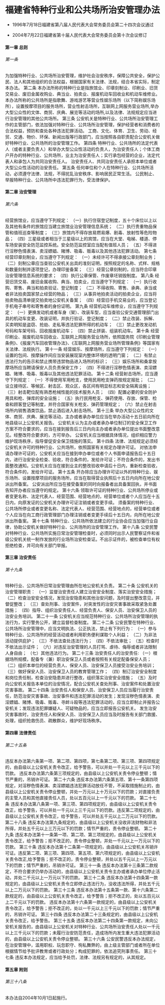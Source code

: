 # 福建省特种行业和公共场所治安管理办法

- 1996年7月18日福建省第八届人民代表大会常务委员会第二十四次会议通过

- 2004年7月22日福建省第十届人民代表大会常务委员会第十次会议修订

<!-- INFO END -->

#### 第一章 总则

###### 第一条

为加强特种行业、公共场所治安管理，维护社会治安秩序，保障公共安全，保护公民、法人和其他组织的合法权益，根据国家有关法律、法规，结合本省实际，制定本办法。 第二条 本办法所称的特种行业是指旅馆业、印章刻制业、印刷业、旧货交易业、废旧金属收购业、典当业、拍卖业、报废机动车回收业和机动车维修业。 本办法所称的公共场所是指歌舞、游戏游艺等营业性娱乐场所（以下简称娱乐场所），设置按摩项目的服务场所，营业性射击场所，互联网上网服务营业场所,举办大型公众性的文体、商贸、庆典、展览等活动的场所,以及法律、法规规定应当进行治安管理的其他公共场所。 第三条 公安机关是特种行业、公共场所治安管理工作的主管部门，依法加强对特种行业、公共场所治安管理，保护经营者和消费者的合法权益，预防和查处各种违法犯罪活动。 工商、文化、体育、卫生、劳动、经贸、交通、物价、环保、新闻出版等行政部门，应当按照各自职责配合公安机关做好特种行业、公共场所的治安管理工作。 第四条 特种行业、公共场所的法定代表人（或者主要负责人）和举办大型公众性活动的负责人，为治安责任人；个体工商户开办的特种行业、公共场所，业主为治安责任人；实行承包经营的企业，法定代表人和承包人为共同治安责任人。 治安责任人、共同治安责任人承担本单位或者大型公众性活动的治安责任。 第五条 任何单位和个人在特种行业、公共场所活动，必须遵守法律、法规，不得扰乱治安秩序、影响居民正常生活。 公民制止、举报特种行业、公共场所中违法犯罪行为，受法律保护。

#### 第二章 治安管理

###### 第六条

经营旅馆业，应当遵守下列规定： （一）执行住宿登记制度，五十个床位以上以及其他有条件的旅馆应当建立旅馆业治安管理信息系统； （二）执行贵重物品保管和值班巡查等制度； （三）旅馆内不得存放易燃易爆、剧毒、放射性等危险物品； （四）三星级或者相当于三星级以上的宾馆，应当在大堂、电梯、楼道、停车场安装安全防范监控系统。安全防范监控室应当配有值班人员； （五）不得进行淫秽色情表演、卖淫嫖娼、赌博、吸毒、贩毒以及其他违法犯罪活动。 第七条 经营印章刻制业，应当遵守下列规定： （一）未经许可不得承接公章刻制业务； （二）刻制公章应当查验公安机关出具的准刻证明，按照规定的名称、式样、规格和数量刻制并逐项登记，办理印鉴备案； （三）经营公章刻制的，应当符合印章治安管理信息系统的要求； （四）执行公章保管、作废章坯销毁制度。 第八条 经营旧货交易、废旧金属收购、典当、拍卖业，应当遵守下列规定： （一）执行收购、寄售、典当和拍卖验证、登记制度； （二）不得收购、寄售、承典、承当或者非法拍卖国家禁止经营的物品； （三）从事异地拍卖活动的拍卖企业，应当将拍卖物品清单提交拍卖地公安机关备案； （四）经营旧手机交易业的，应当登记手机电子串号和寄售者的身份证明。 第九条 经营机动车维修业，应当遵守下列规定： （一）更换发动机或者车身（架）、改装车型，应当查验公安交通管理部门出具的机动车变更、改装证明，并执行验证、登记制度； （二）禁止改装、拆解、买卖明知是盗窃、抢劫、走私等违法犯罪所得的机动车； （三）禁止更改发动机号码和车架号码、回收报废机动车； （四）禁止拼装、组装机动车。 第十条 经营印刷业、报废机动车回收业、互联网上网服务营业场所，依照国务院《印刷业管理条例》、《报废汽车回收管理办法》、《互联网上网服务营业场所管理条例》等国家有关法律、法规执行。 第十一条 经营娱乐、按摩场所，应当遵守下列规定： （一）设置的包间、按摩操作间应当安装展现室内整体环境的透明门窗； （二）有禁止违法行为的告示和禁止携带违禁物品进入场所的标识； （三）娱乐场所和桑拿按摩场所应当聘请保安人员负责保安工作； （四）不得进行淫秽色情表演、卖淫嫖娼、赌博、吸毒、贩毒以及其他违法犯罪活动。 第十二条 经营射击场所，应当遵守下列规定： （一）不得使用军用枪支，使用民用枪支弹药按规定报批； （二）设立接待区、等候区、射击区、观众区，各区间有明显标志和安全隔离设施； （三）射击靶位配有熟悉枪械性能的技术服务人员； （四）配置必要的安全防护用具和枪、弹库的安全设施； （五）执行民用枪支、弹药使用、存放、保管、检查和顾客登记等制度，并符合国家有关枪支、弹药管理规定； （六）禁止在射击场所内销售酒类饮品，禁止酒后进入射击场所。 第十三条 举办大型公众性的文体、商贸、庆典、展览等活动，主办或者承办单位应当在举办活动十五日前向所在地县级以上公安机关报告。 公安机关认为主办或者承办单位制订的安全保卫工作方案不符合要求的，应当在接到报告后三日内向主办或者承办单位提出书面整改意见。经整改符合要求的，方可举办。 公安机关应当根据具体情况，组织相应警力维护现场秩序，指导督促安全保卫措施的落实。 第十四条 法律、法规规定必须经公安机关许可的特种行业、公共场所，依照国家有关规定办理许可证。 对依法申请办理许可证的，公安机关应当在接到申办单位或者个人书面申请报告后十五日内，进行治安安全检查、验收，符合条件的，发给许可证；不符合条件的，发出书面整改通知。公安机关应当在接到业主的整改验收申请后十日内，重新检查验收，符合条件的，发给许可证。 第十五条 开办除应当办理许可证以外的特种行业、娱乐场所、设置按摩项目的服务场所，应当在取得营业执照后十五日内向所在地公安派出所备案。 公安派出所应当在接受备案的同时向报备者出具备案回执，并书面告知开办者应当遵守的规定。 第十六条 领取许可证的特种行业、公共场所停业或者变更名称、法定代表人、经营范围、经营地点的，经营单位或者个人应当在十五日内，向原发证的公安机关办理许可证注销或者变更手续。 须备案的特种行业、公共场所停业或者变更名称、法定代表人、经营范围、经营地点的，经营单位或者个人应当在向工商行政管理部门办理注销或者变更手续后十五日内，向所在地公安派出所备案。 第十七条 特种行业、公共场所依法建立的行业协会应当加强行业自律，协助公安机关做好特种行业、公共场所的治安管理工作。 第十八条 公安民警对特种行业、公共场所实施日常治安管理检查时，必须同时出示人民警察证件和省级公安机关统一制作发放的行业场所治安检查证。不出示证件的，被检查单位有权拒绝检查，并可向有关部门举报。

#### 第三章 治安责任

###### 第十九条

特种行业、公共场所日常治安管理由所在地公安机关负责。 第二十条 公安机关的治安管理职责： （一）监督治安责任人建立治安安全制度、落实治安安全措施； （二）检查治安安全情况，发现治安隐患和其他治安问题，及时提出整改意见，并督促整改； （三）查处刑事、治安案件，对突发性的治安灾害事故采取紧急处置措施； （四）指导、组织治安责任人、经营负责人、保安人员、治安保卫人员的治安业务培训。 第二十一条 公安机关应当规范特种行业、公共场所治安管理的执法行为，实行警务公开，建立监督检查制度。 第二十二条 公安民警在特种行业、公共场所治安管理中，应当文明执法、公正执法，禁止有下列行为： （一）参与特种行业、公共场所的经营活动或者利用职务便利谋取个人利益； （二）为非法活动提供庇护； （三）不依法查处违法行为； （四）不依法审批； （五）检查时不依法出示证件； （六）对违反治安管理的人员打骂、虐待、侮辱或者非法限制人身自由； （七）其他违法行为。 第二十三条 治安责任人的治安责任: （一）根据场所规模，配备专（兼）职治安保卫人员或者按照有关规定配备保安人员； （二）组织本单位的经营负责人、保安人员、治安保卫人员接受治安业务培训； （三）做好保安人员、治安保卫人员的教育管理工作； （四）制订治安安全制度和岗位责任制，检查治安隐患并进行整改，组织落实治安安全措施； （五）及时向公安机关报告本单位的治安情况，配合公安机关查处刑事、治安案件和处置治安灾害事故。 第二十四条 治安责任人和保安人员、治安保卫人员应当履行治安责任，防范治安灾害事故、治安事件和违法犯罪活动的发生；发现淫秽色情表演、卖淫嫖娼、赌博、吸毒、贩毒、寻衅斗殴等违法犯罪活动的，应当立即制止并报告公安机关；发现违法犯罪嫌疑人、可疑物品的，应当立即报告公安机关。 发生治安灾害事故时，治安责任人和保安人员、治安保卫人员应当及时报告有关部门救援、处理，组织抢救伤员、疏散群众，维护好现场秩序。

#### 第四章 法律责任

###### 第二十五条

违反本办法第六条第一项、第二项、第四项，第七条第二项、第三项、第四项规定的，由县级以上公安机关责令改正，给予警告，可以并处一千元以上三千元以下的罚款。 违反本办法第六条第三项规定的，由县级以上公安机关责令停业整顿；情节严重的，吊销许可证。 第二十六条 违反本办法第六条第五项、第十一条第四项规定，对淫秽色情表演、卖淫嫖娼违法犯罪活动放任不管，不采取措施制止的，由县级以上公安机关责令停业整顿，并处一万元以上十万元以下的罚款；对直接负责的主管人员和其他直接责任人员，处以五百元以上一千元以下的罚款。 第二十七条 违反本办法第八条第一项、第三项、第四项规定的，由县级以上公安机关责令改正，给予警告，可以并处一千元以上三千元以下的罚款。违反第二项规定的，由县级以上公安机关责令改正，给予警告，可以并处五千元以上二万元以下的罚款。 第二十八条 违反本办法第九条规定的，由县级以上公安机关没收非法财物和非法所得，并处五千元以上三万元以下的罚款；情节严重的，责令停业整顿。 第二十九条 违反本办法第十一条第一项、第二项、第三项规定的，由县级以上公安机关责令改正，给予警告；拒不改正的，责令停业整顿，并处一千元以上一万元以下的罚款。 第三十条 违反本办法第十二条第一项规定的，由县级以上公安机关吊销许可证。违反第二项、第三项、第四项、第五项、第六项规定的，由县级以上公安机关责令改正,给予警告；拒不改正的，责令停业整顿，并处以五千元以上一万元以下的罚款；情节严重的，吊销许可证。 第三十一条 违反本办法第十三条第二款规定，不符合要求仍举办活动的，由县级以上公安机关责令主办或者承办单位停止活动，并处二千元以上一万元以下的罚款。 第三十二条 违反本办法第十四条第一款规定的，由县级以上公安机关责令立即停止违法行为，没收违法所得，并处五千元以上二万元以下的罚款。 第三十三条 违反本办法第十五条第一款、第十六条第二款规定的，由县级以上公安机关责令改正，给予警告；拒不改正的，处以五百元以上二千元以下的罚款。 违反本办法第十六条第一款规定的，由县级以上公安机关责令改正，给予警告；拒不改正的，处以一千元以上三千元以下的罚款；情节严重的，吊销许可证。 第三十四条 违反本办法第二十三条规定的，由县级以上公安机关责令改正，给予警告。 第三十五条 违反本办法第二十四条第一款规定，未向公安机关报告的，由县级以上公安机关对特种行业、公共场所治安责任人处以一千元以上三千元以下的罚款；未履行治安防范责任，造成场所内发生重大违法犯罪活动的，由县级以上公安机关责令停业整顿。 第三十六条 公安民警违反本办法规定，在治安管理中，滥用职权、玩忽职守、徇私舞弊的，由上级主管部门或者所在单位根据情节给予批评教育或者行政处分；构成犯罪的，依法追究刑事责任。 第三十七条 违反本办法规定，应当给予处罚，法律、法规另有规定的，从其规定。

#### 第五章 附则

###### 第三十八条

本办法自2004年10月1日起施行。
